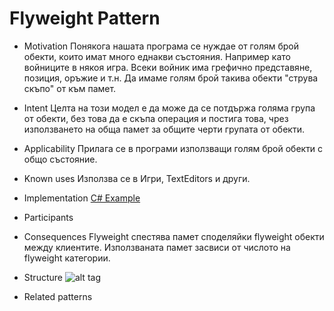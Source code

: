 # Flyweight Pattern

  *   Motivation
      	Понякога нашата програма се нуждае от голям брой обекти, които имат много еднакви
	  	състояния. Например като войниците в някоя игра. Всеки войник има грефично представяне, позиция,
	  	оръжие и т.н. Да имаме голям брой такива обекти "струва скъпо" от към памет.
  *   Intent
      	Целта на този модел е да може да се потдържа голяма група от обекти,
	  	без това да е скъпа операция  и постига това, чрез използването на обща памет
	  	за общите черти групата от обекти.
  *   Applicability
      	Прилага се в програми използващи голям брой обекти с общо състояние.
  *   Known uses
  		Използва се в Игри, TextEditors и други.
  *   Implementation
      [C# Example](https://github.com/Rostech/TelerikAcademyHomeworks/tree/master/High-Quality%20Code/19.%20Structural%20Patterns/Homework/StructuralPatterns/FlyweightPattern)
  *   Participants

  *   Consequences
  	  Flyweight спестява памет споделяйки flyweight обекти между клиентите. Използваната памет засвиси от числото
      на flyweight категории.
  *   Structure
      ![alt tag](http://www.oodesign.com/images/design_patterns/structural/flyweight-design-pattern-implementation-uml-class-diagram.png)
  *   Related patterns

